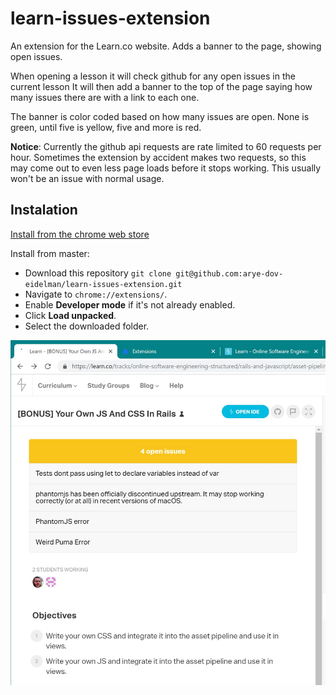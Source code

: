 # learn-issues-extension

An extension for the Learn.co website. Adds a banner to the page, showing open issues.

When opening a lesson it will check github for any open issues in the current lesson It will then add a banner to the top of the page saying how many issues there are with a link to each one.

The banner is color coded based on how many issues are open. None is green, until five is yellow, five and more is red.

**Notice**: Currently the github api requests are rate limited to 60 requests per hour. Sometimes the extension by accident makes two requests, so this may come out to even less page loads before it stops working. This usually won't be an issue with normal usage.

## Instalation

[Install from the chrome web store](https://chrome.google.com/webstore/detail/learn-issues/jlngcabipfijndiahbnodbgepolahdin)

Install from master:
- Download this repository `git clone git@github.com:arye-dov-eidelman/learn-issues-extension.git`
- Navigate to `chrome://extensions/`.
- Enable __Developer mode__ if it's not already enabled.
- Click __Load unpacked__.
- Select the downloaded folder.

![Screenshot of learn.co website with 4 open issues](screenshot1.jpg)

